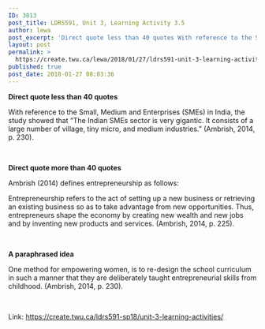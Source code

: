 ```yaml
---
ID: 3013
post_title: LDRS591, Unit 3, Learning Activity 3.5
author: lewa
post_excerpt: 'Direct quote less than 40 quotes With reference to the Small, Medium and Enterprises (SMEs) in India, the study showed that &ldquo;The Indian SMEs sector is very gigantic. It consists of a large number of village, tiny micro, and medium industries.&rdquo; (Ambrish, 2014, p. 230). &nbsp; Direct quote more than 40 quotes Ambrish (2014) defines [&hellip;]'
layout: post
permalink: >
  https://create.twu.ca/lewa/2018/01/27/ldrs591-unit-3-learning-activity-3-5/
published: true
post_date: 2018-01-27 08:03:36
---
```

<strong>Direct quote less than 40 quotes</strong>

With reference to the Small, Medium and Enterprises (SMEs) in India, the study showed that “The Indian SMEs sector is very gigantic. It consists of a large number of village, tiny micro, and medium industries.” (Ambrish, 2014, p. 230).

<strong> </strong>

<strong>Direct quote more than 40 quotes</strong>

Ambrish (2014) defines entrepreneurship as follows:

Entrepreneurship refers to the act of setting up a new business or retrieving an existing business so as to take advantage from new opportunities. Thus, entrepreneurs shape the economy by creating new wealth and new jobs and by inventing new products and services. (Ambrish, 2014, p. 225).

<strong> </strong>

<strong>A paraphrased idea</strong>

One method for empowering women, is to re-design the school curriculum in such a manner that they are deliberately taught entrepreneurial skills from childhood. (Ambrish, 2014, p. 230).

&nbsp;

Link: https://create.twu.ca/ldrs591-sp18/unit-3-learning-activities/

&nbsp;